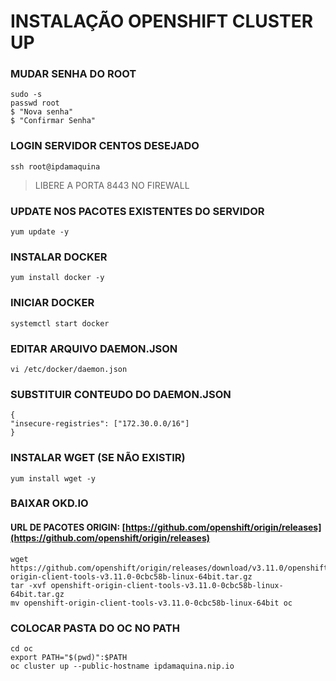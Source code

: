 

# INSTALAÇÃO OPENSHIFT CLUSTER UP


### MUDAR SENHA DO ROOT

    sudo -s
    passwd root
    $ "Nova senha"
    $ "Confirmar Senha"

### LOGIN SERVIDOR CENTOS DESEJADO

    ssh root@ipdamaquina


>  LIBERE A PORTA 8443 NO FIREWALL


### UPDATE NOS PACOTES EXISTENTES DO SERVIDOR

    yum update -y

### INSTALAR DOCKER

    yum install docker -y

### INICIAR DOCKER

    systemctl start docker

### EDITAR ARQUIVO DAEMON.JSON

    vi /etc/docker/daemon.json

### SUBSTITUIR CONTEUDO DO DAEMON.JSON

    {  
    "insecure-registries": ["172.30.0.0/16"]
    }

### INSTALAR WGET (SE NÃO EXISTIR)

    yum install wget -y

### BAIXAR OKD.IO
#### URL DE PACOTES ORIGIN: [https://github.com/openshift/origin/releases](https://github.com/openshift/origin/releases)

    wget https://github.com/openshift/origin/releases/download/v3.11.0/openshift-origin-client-tools-v3.11.0-0cbc58b-linux-64bit.tar.gz
    tar -xvf openshift-origin-client-tools-v3.11.0-0cbc58b-linux-64bit.tar.gz
    mv openshift-origin-client-tools-v3.11.0-0cbc58b-linux-64bit oc

### COLOCAR PASTA DO OC NO PATH

    cd oc
    export PATH="$(pwd)":$PATH
    oc cluster up --public-hostname ipdamaquina.nip.io
